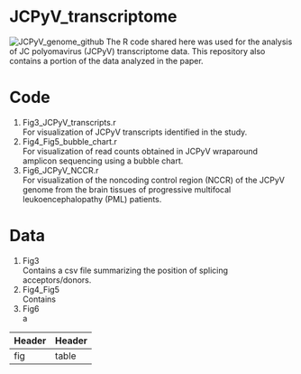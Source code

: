 # JCPyV_transcriptome
![JCPyV_genome_github](https://github.com/user-attachments/assets/27a00529-6e00-496d-b631-444e2323d1a1)
The R code shared here was used for the analysis of JC polyomavirus (JCPyV) transcriptome data. This repository also contains a portion of the data analyzed in the paper.

# Code
1. Fig3_JCPyV_transcripts.r<br>
   For visualization of JCPyV transcripts identified in the study.<br>
2. Fig4_Fig5_bubble_chart.r<br>
   For visualization of read counts obtained in JCPyV wraparound amplicon sequencing using a bubble chart.<br>
3. Fig6_JCPyV_NCCR.r<br>
   For visualization of the noncoding control region (NCCR) of the JCPyV genome from the brain tissues of progressive multifocal leukoencephalopathy (PML) patients.<br>

# Data
1. Fig3<br>
   Contains a csv file summarizing the position of splicing acceptors/donors.<br>
2. Fig4_Fig5<br>
   Contains 
3. Fig6<br>
   a

|Header|Header|
|------|------|
|fig|table|

